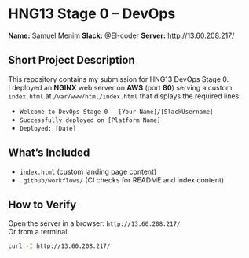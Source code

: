 # HNG13 Stage 0 – DevOps

**Name:** Samuel Menim
**Slack:** @El-coder
**Server:** http://13.60.208.217/  <!-- add this after deployment -->

## Short Project Description
This repository contains my submission for HNG13 DevOps Stage 0.  
I deployed an **NGINX** web server on **AWS** (port **80**) serving a custom `index.html` at `/var/www/html/index.html` that displays the required lines:
- `Welcome to DevOps Stage 0 - [Your Name]/[SlackUsername]`
- `Successfully deployed on [Platform Name]`
- `Deployed: [Date]`

## What’s Included
- `index.html` (custom landing page content)
- `.github/workflows/` (CI checks for README and index content)

## How to Verify
Open the server in a browser: `http://13.60.208.217/`  
Or from a terminal:
```bash
curl -I http://13.60.208.217/
